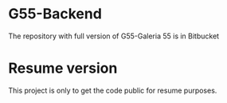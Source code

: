 # G55-Backend
The repository with full version of G55-Galeria 55 is in Bitbucket

# Resume version
This project is only to get the code public for resume purposes.
